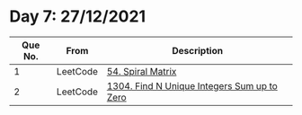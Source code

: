 # Day 7: 27/12/2021

| Que No. | From | Description |
| --- | --- | --- |
| 1 | LeetCode | [54. Spiral Matrix](https://leetcode.com/problems/spiral-matrix/submissions/) |
| 2 | LeetCode | [1304. Find N Unique Integers Sum up to Zero](https://leetcode.com/problems/find-n-unique-integers-sum-up-to-zero/) |
